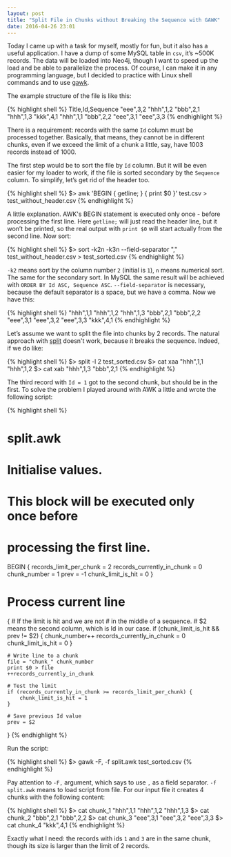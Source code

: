 ```yaml
---
layout: post
title: "Split File in Chunks without Breaking the Sequence with GAWK"
date: 2016-04-26 23:01
---
```


Today I came up with a task for myself, mostly for fun, but it also has a useful application. I have a dump of some MySQL table in `csv`, it’s ~500K records. The data will be loaded into Neo4j, though I want to speed up the load and be able to parallelize the process. Of course, I can make it in any programming language, but I decided to practice with Linux shell commands and to use [gawk](https://www.gnu.org/software/gawk/).

The example structure of the file is like this:

{% highlight shell %}
Title,Id,Sequence
"eee",3,2
"hhh",1,2
"bbb",2,1
"hhh",1,3
"kkk",4,1
"hhh",1,1
"bbb",2,2
"eee",3,1
"eee",3,3
{% endhighlight %}

<!--more-->

There is a requirement: records with the same `Id` column must be processed together. Basically, that means, they cannot be in different chunks, even if we exceed the limit of a chunk a little, say, have 1003 records instead of 1000.

The first step would be to sort the file by `Id` column. But it will be even easier for my loader to work, if the file is sorted secondary by the `Sequence` column. To simplify, let’s get rid of the header too.

{% highlight shell %}
$> awk 'BEGIN { getline; } { print $0 }' test.csv > test_without_header.csv
{% endhighlight %}

A little explanation. AWK's BEGIN statement is executed only once - before processing the first line. Here `getline;` will just read the header line, but it won’t be printed, so the real output with `print $0` will start actually from the second line. Now sort:

{% highlight shell %}
$> sort -k2n -k3n --field-separator "," test_without_header.csv > test_sorted.csv
{% endhighlight %}

`-k2` means sort by the column number `2` (initial is `1`), `n` means numerical sort. The same for the secondary sort. In MySQL the same result will be achieved with `ORDER BY Id ASC, Sequence ASC`. `--field-separator` is necessary, because the default separator is a space, but we have a comma. Now we have this:

{% highlight shell %}
"hhh",1,1
"hhh",1,2
"hhh",1,3
"bbb",2,1
"bbb",2,2
"eee",3,1
"eee",3,2
"eee",3,3
"kkk",4,1
{% endhighlight %}

Let’s assume we want to split the file into chunks by 2 records. The natural approach with [split](http://pubs.opengroup.org/onlinepubs/9699919799/utilities/split.html) doesn't work, because it breaks the sequence. Indeed, if we do like:

{% highlight shell %}
$> split -l 2 test_sorted.csv
$> cat xaa
"hhh",1,1
"hhh",1,2
$> cat xab
"hhh",1,3
"bbb",2,1
{% endhighlight %}

The third record with `Id = 1` got to the second chunk, but should be in the first. To solve the problem I played around with AWK a little and wrote the following script:

{% highlight shell %}
# split.awk
#
# Initialise values.
# This block will be executed only once before
# processing the first line.
BEGIN {
    records_limit_per_chunk = 2
    records_currently_in_chunk = 0
    chunk_number = 1
    prev = -1
    chunk_limit_is_hit = 0
}

# Process current line
{
    # If the limit is hit and we are not
    # in the middle of a sequence.
    # $2 means the second column, which is Id in our case.
    if (chunk_limit_is_hit && prev != $2) {
        chunk_number++
        records_currently_in_chunk = 0
        chunk_limit_is_hit = 0
    }

    # Write line to a chunk
    file = "chunk_" chunk_number
    print $0 > file
    ++records_currently_in_chunk

    # Test the limit
    if (records_currently_in_chunk >= records_limit_per_chunk) {
        chunk_limit_is_hit = 1
    }

    # Save previous Id value
    prev = $2
}
{% endhighlight %}

Run the script:

{% highlight shell %}
$> gawk -F, -f split.awk test_sorted.csv
{% endhighlight %}

Pay attention to `-F,` argument, which says to use `,` as a field separator. `-f split.awk` means to load script from file. For our input file it creates 4 chunks with the following content:

{% highlight shell %}
$> cat chunk_1
"hhh",1,1
"hhh",1,2
"hhh",1,3
$> cat chunk_2
"bbb",2,1
"bbb",2,2
$> cat chunk_3
"eee",3,1
"eee",3,2
"eee",3,3
$> cat chunk_4
"kkk",4,1
{% endhighlight %}

Exactly what I need: the records with ids `1` and `3` are in the same chunk, though its size is larger than the limit of 2 records.
